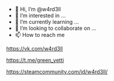 - 👋 Hi, I’m @w4rd3ll
- 👀 I’m interested in ...
- 🌱 I’m currently learning ...
- 💞️ I’m looking to collaborate on ...
- 📫 How to reach me 

https://vk.com/w4rd3ll

https://t.me/green_yetti

https://steamcommunity.com/id/w4rd3ll/



<!---
w4rd3ll/w4rd3ll is a ✨ special ✨ repository because its `README.md` (this file) appears on your GitHub profile.
You can click the Preview link to take a look at your changes.
--->
